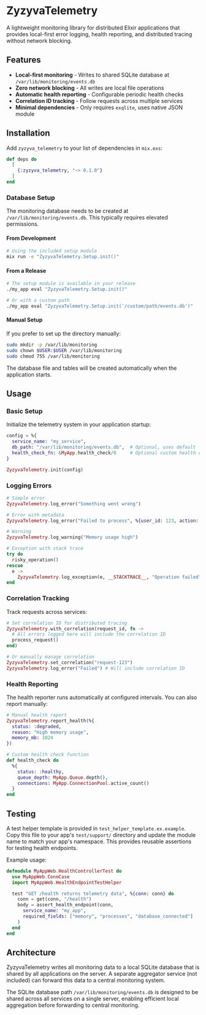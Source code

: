 # ZyzyvaTelemetry

A lightweight monitoring library for distributed Elixir applications that provides local-first error logging, health reporting, and distributed tracing without network blocking.

## Features

- **Local-first monitoring** - Writes to shared SQLite database at `/var/lib/monitoring/events.db`
- **Zero network blocking** - All writes are local file operations
- **Automatic health reporting** - Configurable periodic health checks
- **Correlation ID tracking** - Follow requests across multiple services
- **Minimal dependencies** - Only requires `exqlite`, uses native JSON module

## Installation

Add `zyzyva_telemetry` to your list of dependencies in `mix.exs`:

```elixir
def deps do
  [
    {:zyzyva_telemetry, "~> 0.1.0"}
  ]
end
```

### Database Setup

The monitoring database needs to be created at `/var/lib/monitoring/events.db`. This typically requires elevated permissions.

#### From Development

```bash
# Using the included setup module
mix run -e "ZyzyvaTelemetry.Setup.init()"
```

#### From a Release

```bash
# The setup module is available in your release
./my_app eval "ZyzyvaTelemetry.Setup.init()"

# Or with a custom path
./my_app eval "ZyzyvaTelemetry.Setup.init('/custom/path/events.db')"
```

#### Manual Setup

If you prefer to set up the directory manually:

```bash
sudo mkdir -p /var/lib/monitoring
sudo chown $USER:$USER /var/lib/monitoring
sudo chmod 755 /var/lib/monitoring
```

The database file and tables will be created automatically when the application starts.

## Usage

### Basic Setup

Initialize the telemetry system in your application startup:

```elixir
config = %{
  service_name: "my_service",
  db_path: "/var/lib/monitoring/events.db",  # Optional, uses default
  health_check_fn: &MyApp.health_check/0     # Optional custom health check
}

ZyzyvaTelemetry.init(config)
```

### Logging Errors

```elixir
# Simple error
ZyzyvaTelemetry.log_error("Something went wrong")

# Error with metadata
ZyzyvaTelemetry.log_error("Failed to process", %{user_id: 123, action: "create"})

# Warning
ZyzyvaTelemetry.log_warning("Memory usage high")

# Exception with stack trace
try do
  risky_operation()
rescue
  e ->
    ZyzyvaTelemetry.log_exception(e, __STACKTRACE__, "Operation failed")
end
```

### Correlation Tracking

Track requests across services:

```elixir
# Set correlation ID for distributed tracing
ZyzyvaTelemetry.with_correlation(request_id, fn ->
  # All errors logged here will include the correlation ID
  process_request()
end)

# Or manually manage correlation
ZyzyvaTelemetry.set_correlation("request-123")
ZyzyvaTelemetry.log_error("Failed") # Will include correlation ID
```

### Health Reporting

The health reporter runs automatically at configured intervals. You can also report manually:

```elixir
# Manual health report
ZyzyvaTelemetry.report_health(%{
  status: :degraded,
  reason: "High memory usage",
  memory_mb: 1024
})

# Custom health check function
def health_check do
  %{
    status: :healthy,
    queue_depth: MyApp.Queue.depth(),
    connections: MyApp.ConnectionPool.active_count()
  }
end
```

## Testing

A test helper template is provided in `test_helper_template.ex.example`. Copy this file to your app's `test/support/` directory and update the module name to match your app's namespace. This provides reusable assertions for testing health endpoints.

Example usage:
```elixir
defmodule MyAppWeb.HealthControllerTest do
  use MyAppWeb.ConnCase
  import MyAppWeb.HealthEndpointTestHelper

  test "GET /health returns telemetry data", %{conn: conn} do
    conn = get(conn, "/health")
    body = assert_health_endpoint(conn,
      service_name: "my_app",
      required_fields: ["memory", "processes", "database_connected"]
    )
  end
end
```

## Architecture

ZyzyvaTelemetry writes all monitoring data to a local SQLite database that is shared by all applications on the server. A separate aggregator service (not included) can forward this data to a central monitoring system.

The SQLite database path `/var/lib/monitoring/events.db` is designed to be shared across all services on a single server, enabling efficient local aggregation before forwarding to central monitoring.

